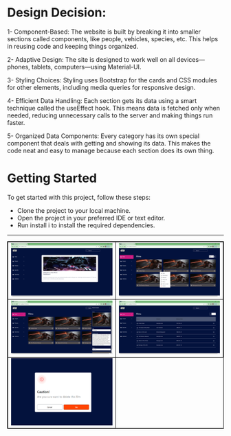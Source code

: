 
# Design Decision:  

1- Component-Based: The website is built by breaking it into smaller sections called components, like people, vehicles, species, etc. This helps in reusing code and keeping things organized.

2- Adaptive Design: The site is designed to work well on all devices—phones, tablets, computers—using Material-UI.

3- Styling Choices: Styling uses Bootstrap for the cards and CSS modules for other elements, including media queries for responsive design. 

4- Efficient Data Handling: Each section gets its data using a smart technique called the useEffect hook. This means data is fetched only when needed, reducing unnecessary calls to the server and making things run faster.

5- Organized Data Components: Every category has its own special component that deals with getting and showing its data. This makes the code neat and easy to manage because each section does its own thing.

# Getting Started
To get started with this project, follow these steps:

* Clone the project to your local machine.
* Open the project in your preferred IDE or text editor.
* Run install i to install the required dependencies.

<hr/>

<table style="border: 1px solid black;">
            <tr>
                <td  style="border: 1px solid black ;">
                    <img src="./public/img_1.png"   width="400">
                </td>
                <td  style="border: 1px solid black ;">
                    <img src="./public/img_2.png"   width="400">
                </td>
            </tr>
            <tr>
                <td  style="border: 1px solid black ;">
                    <img src="./public/img_3.png"   width="400">
                </td>   
                <td  style="border: 1px solid black ;">
                    <img src="./public/img_4.png"   width="400">
                </td>
            </tr>
            <tr>
                     <td  style="border: 1px solid black ;">
                    <img src="./public/img_5.png"   width="400">
                </td>   
            </tr>
        </table>
